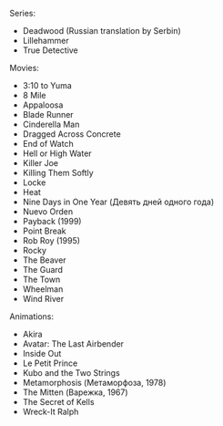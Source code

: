Series:
  * Deadwood (Russian translation by Serbin)
  * Lillehammer
  * True Detective

Movies:
  * 3:10 to Yuma
  * 8 Mile
  * Appaloosa
  * Blade Runner
  * Cinderella Man
  * Dragged Across Concrete
  * End of Watch
  * Hell or High Water
  * Killer Joe
  * Killing Them Softly
  * Locke
  * Heat
  * Nine Days in One Year (Девять дней одного года)
  * Nuevo Orden
  * Payback (1999)
  * Point Break
  * Rob Roy (1995)
  * Rocky
  * The Beaver
  * The Guard
  * The Town
  * Wheelman
  * Wind River

Animations:
  * Akira
  * Avatar: The Last Airbender
  * Inside Out
  * Le Petit Prince
  * Kubo and the Two Strings
  * Metamorphosis (Метаморфоза, 1978)
  * The Mitten (Варежка, 1967)
  * The Secret of Kells
  * Wreck-It Ralph
